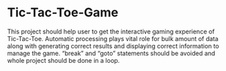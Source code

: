 # Tic-Tac-Toe-Game
This project should help user to get the interactive gaming experience of Tic-Tac-Toe. Automatic processing plays vital role for bulk amount of data along with generating correct results and displaying correct information to manage the game. “break” and “goto” statements should be avoided and whole project should be done in a loop. 
